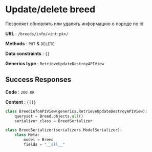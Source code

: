 # Update/delete breed

Позволяет обновлять или удалять информацию о породе по id

**URL** : `/breeds/info/<int:pk>/`

**Methods** : `PUT` & `DELETE`

**Data constraints** : `{}`

**Generics type** : `RetrieveUpdateDestroyAPIView`

## Success Responses

**Code** : `200 OK`

**Content** : `{[]}`

```python
class BreedInfoAPIView(generics.RetrieveUpdateDestroyAPIView):
    queryset = Breed.objects.all()
    serializer_class = BreedSerializer
```

```python
class BreedSerializer(serializers.ModelSerializer):
    class Meta:
        model = Breed
        fields = "__all__"
```
